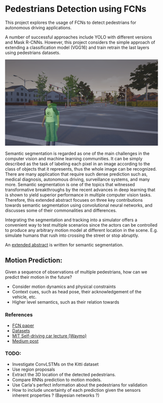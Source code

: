 # Pedestrians Detection using FCNs

This project explores the usage of FCNs to detect pedestrians for autonomous driving applications.

A number of successful approaches include YOLO with different versions and Mask R-CNNs. However, this project considers 
the simple approach of extending a classification model (VGG16) and train retrain the last layers 
using pedestrians datasets.


![Alt text](images/segmentation_sample.png?raw=true "Example of semantic segmentation performed on an image in the Carla environment")

Semantic segmentation is regarded as one of the main challenges in the computer vision and machine learning communities. It can be simply described as the task of labeling each pixel in an image according to the class of objects that it represents, thus the whole image can be recognized. There are many application that require such dense prediction such as, medical diagnosis, autonomous driving, surveillance systems, and many more. Semantic segmentation is one of the topics that witnessed transformative breakthroughs by the recent advances in deep learning that is shown to yield superior performance in multiple computer vision tasks. Therefore, this extended abstract focuses on three key contributions towards semantic segmentation using convolutional neural networks, and discusses some of their commonalities and differences.

Integrating the segmentation and tracking into a simulator offers a convenient way to test multiple scenarios
since the actors can be controlled to produce any arbitrary motion model at different location in the scene.
E.g. simulate humans that rush into crossing the street or stop abruptly.



An [extended abstract](../docs/review.pdf) is written for semantic segmentation.


## Motion Prediction:
Given a sequence of observations of multiple pedestrians, how can we predict their motion in the future?
* Consider motion dynamics and physical constraints
* Context cues, such as head pose, their acknowledgement of the vehicle, etc.
* Higher level semantics, such as their relation towards


### References

* [FCN paper](https://people.eecs.berkeley.edu/~jonlong/long_shelhamer_fcn.pdf)
* [Datasets](http://www.gavrila.net/)
* [MIT Self-driving car lecture (Waymo)](https://www.youtube.com/watch?v=Q0nGo2-y0xY&index=2&list=PLrAXtmErZgOeY0lkVCIVafdGFOTi45amq)
* [Medium post](https://medium.com/nanonets/how-to-do-image-segmentation-using-deep-learning-c673cc5862ef)


### TODO:

* Investigate ConvLSTMs on the Kitti dataset
* Use region proposals
* Extract the 3D location of the detected pedestrians.
* Compare RNNs prediction to motion models.
* Use Carla's perfect information about the pedestrians for validation
* How to include uncertainty of each prediction given the sensors inherent properties ? (Bayesian networks ?)